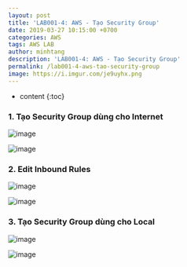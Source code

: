 ```yaml
---
layout: post
title: 'LAB001-4: AWS - Tạo Security Group'
date: 2019-03-27 10:15:00 +0700
categories: AWS
tags: AWS LAB
author: minhtang
description: 'LAB001-4: AWS - Tạo Security Group'
permalink: /lab001-4-aws-tao-security-group
image: https://i.imgur.com/je9uyhx.png
---
```


* content
{:toc}

### 1. Tạo Security Group dùng cho Internet

![image](https://user-images.githubusercontent.com/27756008/54732029-2781c500-4bc4-11e9-8b2b-9e8e6d2207b9.png)




![image](https://user-images.githubusercontent.com/27756008/54732047-35cfe100-4bc4-11e9-8c8e-3d25cced655e.png)

### 2. Edit Inbound Rules

![image](https://user-images.githubusercontent.com/27756008/54732140-b989cd80-4bc4-11e9-888b-c4aa1909f3fb.png)

![image](https://user-images.githubusercontent.com/27756008/54741917-734b6300-4bf2-11e9-9465-9ea1f5655e27.png)

### 3. Tạo Security Group dùng cho Local

![image](https://user-images.githubusercontent.com/27756008/54732216-269d6300-4bc5-11e9-983a-721055987726.png)

![image](https://user-images.githubusercontent.com/27756008/54741991-a857b580-4bf2-11e9-8946-bf792bedf226.png)
